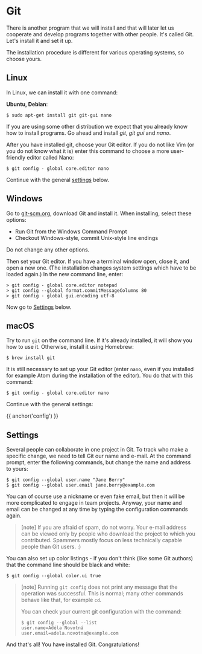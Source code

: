 # Git

There is another program that we will install and that will later let us cooperate
and develop programs together with other people. It's called Git.
Let's install it and set it up.

The installation procedure is different for various operating systems, so choose yours.


## Linux

In Linux, we can install it with one command:

**Ubuntu, Debian**:

```console
$ sudo apt-get install git git-gui nano
```

If you are using some other distribution we expect that you already know
how to install programs. Go ahead and install *git*, *git gui* and *nano*.

After you have installed git, choose your Git editor.
If you do not like Vim (or you do not know what it is)
enter this command to choose a more user-friendly editor called Nano:

```console
$ git config - global core.editor nano
```

Continue with the general [settings](#config) below.


## Windows

Go to [git-scm.org](https://git-scm.org), download Git and install it.
When installing, select these options:

* Run Git from the Windows Command Prompt
* Checkout Windows-style, commit Unix-style line endings

Do not change any other options.

Then set your Git editor.
If you have a terminal window open, close it, and open a new one.
(The installation changes system settings which have to be loaded again.)
In the new command line, enter:

```console
> git config - global core.editor notepad
> git config --global format.commitMessageColumns 80
> git config - global gui.encoding utf-8
```

Now go to [Settings](#config) below.


## macOS

Try to run `git` on the command line.
If it's already installed, it will show you how to use it.
Otherwise, install it using Homebrew:

```console
$ brew install git
```

It is still necessary to set up your Git editor (enter `nano`,
even if you installed for example Atom during the installation of the editor).
You do that with this command:

```console
$ git config - global core.editor nano
```

Continue with the general settings:


{{ anchor('config') }}
## Settings

Several people can collaborate in one project in Git.
To track who make a specific change, we need to
tell Git our name and e-mail.
At the command prompt, enter the following commands, but change the
name and address to yours:

```console
$ git config --global user.name "Jane Berry"
$ git config --global user.email jane.berry@example.com
```

You can of course use a nickname or even
fake email, but then it will be more complicated to
engage in team projects.
Anyway, your name and email can be changed at any time
by typing the configuration commands again.

> [note]
> If you are afraid of spam, do not worry.
> Your e-mail address can be viewed only by people who download the project
> to which you contributed.
> Spammers mostly focus on less technically capable people than Git users. :)

You can also set up color listings - if you don't think
(like some Git authors) that the command line should be black and white:

```console
$ git config --global color.ui true
```

> [note]
> Running `git config` does not print any message that the operation was successful.
> This is normal; many other commands behave like that, for example `cd`.
>
> You can check your current git configuration with the command:
>
> ```console
> $ git config --global --list
> user.name=Adéla Novotná
> user.email=adela.novotna@example.com
> ```

And that's all! You have installed Git. Congratulations!
